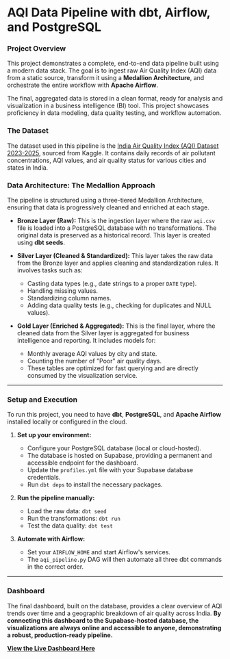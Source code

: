 # AQI Data Pipeline with dbt, Airflow, and PostgreSQL

### Project Overview

This project demonstrates a complete, end-to-end data pipeline built using a modern data stack. The goal is to ingest raw Air Quality Index (AQI) data from a static source, transform it using a **Medallion Architecture**, and orchestrate the entire workflow with **Apache Airflow**.

The final, aggregated data is stored in a clean format, ready for analysis and visualization in a business intelligence (BI) tool. This project showcases proficiency in data modeling, data quality testing, and workflow automation.

### The Dataset

The dataset used in this pipeline is the [India Air Quality Index (AQI) Dataset 2023-2025](https://www.kaggle.com/datasets/saikiranudayana/india-air-quality-index-aqi-dataset-20232025), sourced from Kaggle. It contains daily records of air pollutant concentrations, AQI values, and air quality status for various cities and states in India.

### Data Architecture: The Medallion Approach

The pipeline is structured using a three-tiered Medallion Architecture, ensuring that data is progressively cleaned and enriched at each stage.

* **Bronze Layer (Raw):** This is the ingestion layer where the raw `aqi.csv` file is loaded into a PostgreSQL database with no transformations. The original data is preserved as a historical record. This layer is created using **dbt seeds**.

* **Silver Layer (Cleaned & Standardized):** This layer takes the raw data from the Bronze layer and applies cleaning and standardization rules. It involves tasks such as:
    * Casting data types (e.g., date strings to a proper `DATE` type).
    * Handling missing values.
    * Standardizing column names.
    * Adding data quality tests (e.g., checking for duplicates and NULL values).

* **Gold Layer (Enriched & Aggregated):** This is the final layer, where the cleaned data from the Silver layer is aggregated for business intelligence and reporting. It includes models for:
    * Monthly average AQI values by city and state.
    * Counting the number of "Poor" air quality days.
    * These tables are optimized for fast querying and are directly consumed by the visualization service.

---
### Setup and Execution

To run this project, you need to have **dbt**, **PostgreSQL**, and **Apache Airflow** installed locally or configured in the cloud.

1.  **Set up your environment:**
    * Configure your PostgreSQL database (local or cloud-hosted).
    * The database is hosted on Supabase, providing a permanent and accessible endpoint for the dashboard.
    * Update the `profiles.yml` file with your Supabase database credentials.
    * Run `dbt deps` to install the necessary packages.

2.  **Run the pipeline manually:**
    * Load the raw data: `dbt seed`
    * Run the transformations: `dbt run`
    * Test the data quality: `dbt test`

3.  **Automate with Airflow:**
    * Set your `AIRFLOW_HOME` and start Airflow's services.
    * The `aqi_pipeline.py` DAG will then automate all three dbt commands in the correct order.

---
### Dashboard

The final dashboard, built on the database, provides a clear overview of AQI trends over time and a geographic breakdown of air quality across India. **By connecting this dashboard to the Supabase-hosted database, the visualizations are always online and accessible to anyone, demonstrating a robust, production-ready pipeline.**

**[View the Live Dashboard Here](https://lookerstudio.google.com/reporting/9b3c68af-730d-4579-be6b-cf13fd437763)**
